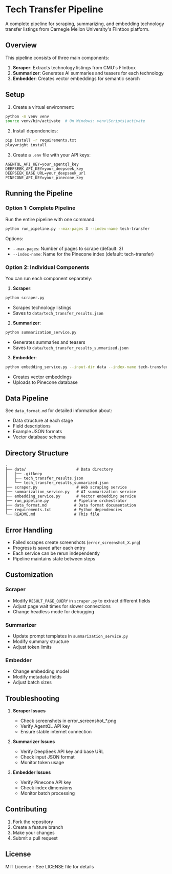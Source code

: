 # Tech Transfer Pipeline

A complete pipeline for scraping, summarizing, and embedding technology transfer listings from Carnegie Mellon University's Flintbox platform.

## Overview

This pipeline consists of three main components:
1. **Scraper**: Extracts technology listings from CMU's Flintbox
2. **Summarizer**: Generates AI summaries and teasers for each technology
3. **Embedder**: Creates vector embeddings for semantic search

## Setup

1. Create a virtual environment:
```bash
python -m venv venv
source venv/bin/activate  # On Windows: venv\Scripts\activate
```

2. Install dependencies:
```bash
pip install -r requirements.txt
playwright install
```

3. Create a `.env` file with your API keys:
```env
AGENTQL_API_KEY=your_agentql_key
DEEPSEEK_API_KEY=your_deepseek_key
DEEPSEEK_BASE_URL=your_deepseek_url
PINECONE_API_KEY=your_pinecone_key
```

## Running the Pipeline

### Option 1: Complete Pipeline

Run the entire pipeline with one command:
```bash
python run_pipeline.py --max-pages 3 --index-name tech-transfer
```

Options:
- `--max-pages`: Number of pages to scrape (default: 3)
- `--index-name`: Name for the Pinecone index (default: tech-transfer)

### Option 2: Individual Components

You can run each component separately:

1. **Scraper**:
```bash
python scraper.py
```
- Scrapes technology listings
- Saves to `data/tech_transfer_results.json`

2. **Summarizer**:
```bash
python summarization_service.py
```
- Generates summaries and teasers
- Saves to `data/tech_transfer_results_summarized.json`

3. **Embedder**:
```bash
python embedding_service.py --input-dir data --index-name tech-transfer
```
- Creates vector embeddings
- Uploads to Pinecone database

## Data Pipeline

See `data_format.md` for detailed information about:
- Data structure at each stage
- Field descriptions
- Example JSON formats
- Vector database schema

## Directory Structure

```
.
├── data/                      # Data directory
│   ├── .gitkeep
│   ├── tech_transfer_results.json
│   └── tech_transfer_results_summarized.json
├── scraper.py                 # Web scraping service
├── summarization_service.py   # AI summarization service
├── embedding_service.py       # Vector embedding service
├── run_pipeline.py           # Pipeline orchestrator
├── data_format.md            # Data format documentation
├── requirements.txt          # Python dependencies
└── README.md                 # This file
```

## Error Handling

- Failed scrapes create screenshots (`error_screenshot_X.png`)
- Progress is saved after each entry
- Each service can be rerun independently
- Pipeline maintains state between steps

## Customization

### Scraper
- Modify `RESULT_PAGE_QUERY` in `scraper.py` to extract different fields
- Adjust page wait times for slower connections
- Change headless mode for debugging

### Summarizer
- Update prompt templates in `summarization_service.py`
- Modify summary structure
- Adjust token limits

### Embedder
- Change embedding model
- Modify metadata fields
- Adjust batch sizes

## Troubleshooting

1. **Scraper Issues**
   - Check screenshots in error_screenshot_*.png
   - Verify AgentQL API key
   - Ensure stable internet connection

2. **Summarizer Issues**
   - Verify DeepSeek API key and base URL
   - Check input JSON format
   - Monitor token usage

3. **Embedder Issues**
   - Verify Pinecone API key
   - Check index dimensions
   - Monitor batch processing

## Contributing

1. Fork the repository
2. Create a feature branch
3. Make your changes
4. Submit a pull request

## License

MIT License - See LICENSE file for details
